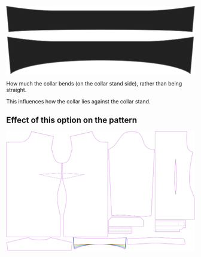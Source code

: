 ![Inclinación del cuello](collarbend.svg)

How much the collar bends (on the collar stand side), rather than being straight.

<Note>

This influences how the collar lies against the collar stand.

</Note>

## Effect of this option on the pattern
![This image shows the effect of this option by superimposing several variants that have a different value for this option](simone_collarbend_sample.svg "Effect of this option on the pattern")